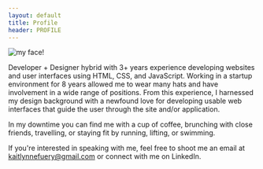 ```yaml
---
layout: default
title: Profile
header: PROFILE
---
```


<div id="kaitlynne" class="col-sm-4 col-md-4 col-lg-4 pull-right">
    <img src="{{ site.baseurl }}/assets/about.jpg" alt="my face!">
</div>

Developer + Designer hybrid with 3+ years experience developing websites and user interfaces using HTML, CSS, and JavaScript.
Working in a startup environment for 8 years allowed me to wear many hats and have involvement in a wide range of positions.
From this experience, I harnessed my design background with a newfound love for developing usable web interfaces that guide
the user through the site and/or application.

In my downtime you can find me with a cup of coffee, brunching with close friends, travelling, or staying fit by running, lifting, or swimming.

If you're interested in speaking with me, feel free to shoot me an email at
<a href="mailto:kaitlynnefuery@gmail.com">kaitlynnefuery@gmail.com</a> or connect with me on LinkedIn.